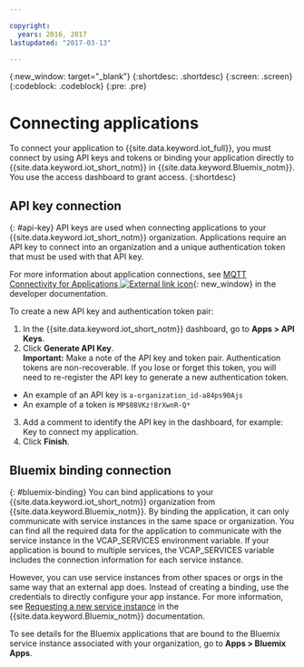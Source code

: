 ```yaml
---

copyright:
  years: 2016, 2017
lastupdated: "2017-03-13"

---
```


{:new_window: target="\_blank"}
{:shortdesc: .shortdesc}
{:screen: .screen}
{:codeblock: .codeblock}
{:pre: .pre}

# Connecting applications

To connect your application to {{site.data.keyword.iot_full}}, you must connect by using API keys and tokens or binding your application directly to {{site.data.keyword.iot_short_notm}} in {{site.data.keyword.Bluemix_notm}}. You use the access dashboard to grant access.
{:shortdesc}

## API key connection
{: #api-key}
API keys are used when connecting applications to your {{site.data.keyword.iot_short_notm}} organization. Applications require an API key to connect into an organization and a unique authentication token that must be used with that API key.  

For more information about application connections, see [MQTT Connectivity for Applications ![External link icon](../../icons/launch-glyph.svg "External link icon")](https://docs.internetofthings.ibmcloud.com/applications/mqtt.html){: new_window} in the developer documentation.

To create a new API key and authentication token pair:  
1.	In the {{site.data.keyword.iot_short_notm}} dashboard, go to **Apps > API Keys**.  
2.	Click **Generate API Key**.  
**Important:** Make a note of the API key and token pair. Authentication tokens are non-recoverable. If you lose or forget this token, you will need to re-register the API key to generate a new authentication token.
 - An example of an API key is `a-organization_id-a84ps90Ajs`  
 - An example of a token is `MP$08VKz!8rXwnR-Q*`  
3.	Add a comment to identify the API key in the dashboard, for example: Key to connect my application.
4.	Click **Finish**.



## Bluemix binding connection
{: #bluemix-binding}
You can bind applications to your {{site.data.keyword.iot_short_notm}} organization from {{site.data.keyword.Bluemix_notm}}. By binding the application, it can only communicate with service instances in the same space or organization. You can find all the required data for the application to communicate with the service instance in the VCAP_SERVICES environment variable. If your application is bound to multiple services, the VCAP_SERVICES variable includes the connection information for each service instance.  

However, you can use service instances from other spaces or orgs in the same way that an external app does. Instead of creating a binding, use the credentials to directly configure your app instance. For more information, see [Requesting a new service instance](https://console.{DomainName}/docs/services/reqnsi.html#req_instance) in the {{site.data.keyword.Bluemix_notm}} documentation.

To see details for the Bluemix applications that are bound to the Bluemix service instance associated with your organization, go to **Apps > Bluemix Apps**.  
